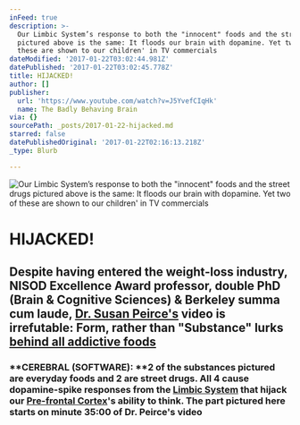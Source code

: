 ```yaml
---
inFeed: true
description: >-
  Our Limbic System’s response to both the "innocent" foods and the street drugs
  pictured above is the same: It floods our brain with dopamine. Yet two of
  these are shown to our children' in TV commercials
dateModified: '2017-01-22T03:02:44.981Z'
datePublished: '2017-01-22T03:02:45.778Z'
title: HIJACKED!
author: []
publisher:
  url: 'https://www.youtube.com/watch?v=J5YvefCIqHk'
  name: The Badly Behaving Brain
via: {}
sourcePath: _posts/2017-01-22-hijacked.md
starred: false
datePublishedOriginal: '2017-01-22T02:16:13.218Z'
_type: Blurb

---
```

![Our Limbic System’s response to both the "innocent" foods and the street drugs pictured above is the same: It floods our brain with dopamine. Yet two of these are shown to our children' in TV commercials](https://imgflo.herokuapp.com/graph/2b2431f8e7ba7b0/06543e9fb52d54d5ee60e4d4f903cdcc/croprotate.png?cropheight=561&cropwidth=990&degrees=0&input=https%3A%2F%2Fthe-grid-user-content.s3-us-west-2.amazonaws.com%2F31311477-b8bb-4d5b-aa59-571422446083.png&x=4&y=0)

# HIJACKED!

## Despite having entered the weight-loss industry, NISOD Excellence Award professor, double PhD (Brain & Cognitive Sciences) & Berkeley summa cum laude, [Dr. Susan Peirce's][0] video is irrefutable: Form, rather than "Substance" lurks [behind all addictive foods][1]

### **CEREBRAL (SOFTWARE): **2 of the substances pictured are everyday foods and 2 are street drugs. All 4 cause dopamine-spike responses from the [Limbic System][2] that hijack our [Pre-frontal Cortex][3]'s ability to think. The part pictured here starts on minute 35:00 of Dr. Peirce's video

[0]: http://susanpeircethompson.com/about-susan/
[1]: https://www.youtube.com/watch?v=J5YvefCIqHk
[2]: https://www.reference.com/science/limbic-system-39014f3c7323b28c?qo=cdpArticles
[3]: https://www.reference.com/science/prefrontal-cortex-3a271896b743339b